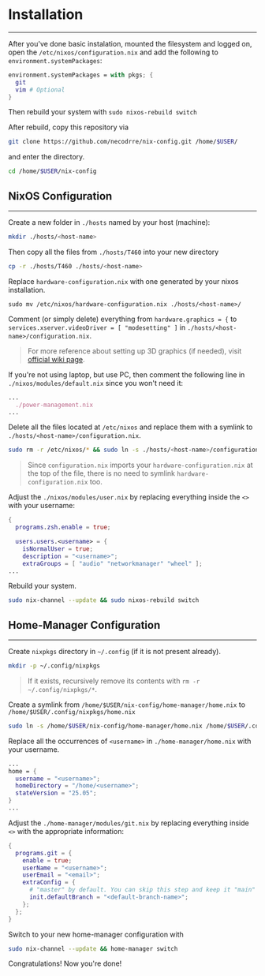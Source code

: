 # Installation
***
After you've done basic instalation, mounted the filesystem and logged on, open the `/etc/nixos/configuration.nix` and add the following to `environment.systemPackages`:
```nix
environment.systemPackages = with pkgs; {
  git
  vim # Optional
}
```
Then rebuild your system with `sudo nixos-rebuild switch`

After rebuild, copy this repository via
```bash
git clone https://github.com/necodrre/nix-config.git /home/$USER/
```
and enter the directory.
```bash
cd /home/$USER/nix-config
```

## NixOS Configuration
***
Create a new folder in `./hosts` named by your host (machine):
```bash
mkdir ./hosts/<host-name>
```
Then copy all the files from `./hosts/T460` into your new directory
```bash
cp -r ./hosts/T460 ./hosts/<host-name>
```

Replace `hardware-configuration.nix` with one generated by your nixos installation.
```
sudo mv /etc/nixos/hardware-configuration.nix ./hosts/<host-name>/
```

Comment (or simply delete) everything from `hardware.graphics = {` to `services.xserver.videoDriver = [ "modesetting" ]` in `./hosts/<host-name>/configuration.nix`. 
> For more reference about setting up 3D graphics (if needed), visit [official wiki page](https://wiki.nixos.org/wiki/Graphics).

If you're not using laptop, but use PC, then comment the following line in `./nixos/modules/default.nix` since you won't need it:
```nix
...
  ./power-management.nix
...
```

Delete all the files located at `/etc/nixos` and replace them with a symlink to `./hosts/<host-name>/configuration.nix`.
```bash
sudo rm -r /etc/nixos/* && sudo ln -s ./hosts/<host-name>/configuration.nix /etc/nixos/configuration.nix
```
> Since `configuration.nix` imports your `hardware-configuration.nix` at the top of the file, there is no need to symlink `hardware-configuration.nix` too.

Adjust the `./nixos/modules/user.nix` by replacing everything inside the `<>` with your username:
```nix
{
  programs.zsh.enable = true;

  users.users.<username> = {
    isNormalUser = true;
    description = "<username>";
    extraGroups = [ "audio" "networkmanager" "wheel" ];
...
```

Rebuild your system.
```bash
sudo nix-channel --update && sudo nixos-rebuild switch
```

## Home-Manager Configuration
***
Create `nixpkgs` directory in `~/.config` (if it is not present already).
```bash
mkdir -p ~/.config/nixpkgs
```
> If it exists, recursively remove its contents with `rm -r ~/.config/nixpkgs/*`.

Create a symlink from `/home/$USER/nix-config/home-manager/home.nix` to `/home/$USER/.config/nixpkgs/home.nix`
```bash
sudo ln -s /home/$USER/nix-config/home-manager/home.nix /home/$USER/.config/nixpkgs/home.nix
```

Replace all the occurrences of `<username>` in `./home-manager/home.nix` with your username.
```nix
...
home = {
  username = "<username>";
  homeDirectory = "/home/<username>";
  stateVersion = "25.05";
}
...
```

Adjust the `./home-manager/modules/git.nix` by replacing everything inside `<>` with the appropriate information:
```nix
{
  programs.git = {
    enable = true;
    userName = "<username>";
    userEmail = "<email>";
    extraConfig = {
      # "master" by default. You can skip this step and keep it "main" like I do
      init.defaultBranch = "<default-branch-name>";
    };
  };
}
```

Switch to your new home-manager configuration with
```bash
sudo nix-channel --update && home-manager switch
```

Congratulations! Now you're done!
